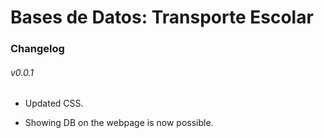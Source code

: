 # Bases de Datos: Transporte Escolar

### Changelog

###### v0.0.1

* Updated CSS.

* Showing DB on the webpage is now possible.
